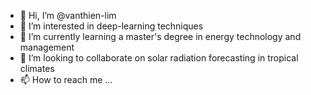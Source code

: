 - 👋 Hi, I’m @vanthien-lim
- 👀 I’m interested in deep-learning techniques 
- 🌱 I’m currently learning a master's degree in energy technology and management
- 💞️ I’m looking to collaborate on solar radiation forecasting in tropical climates
- 📫 How to reach me ...

<!---
vanthien-lim/vanthien-lim is a ✨ special ✨ repository because its `README.md` (this file) appears on your GitHub profile.
You can click the Preview link to take a look at your changes.
--->
